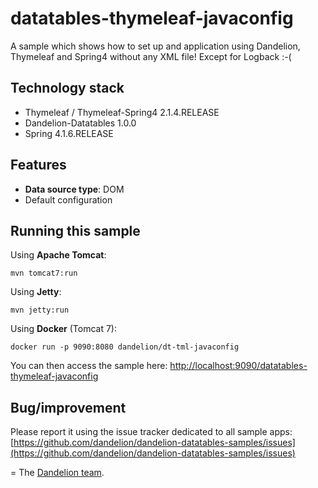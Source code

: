 datatables-thymeleaf-javaconfig
=================================================================

A sample which shows how to set up and application using Dandelion, Thymeleaf and Spring4 without any XML file! Except for Logback :-(

## Technology stack

 - Thymeleaf / Thymeleaf-Spring4 2.1.4.RELEASE
 - Dandelion-Datatables 1.0.0
 - Spring 4.1.6.RELEASE

## Features
		
 - __Data source type__: DOM
 - Default configuration

## Running this sample

Using __Apache Tomcat__:

    mvn tomcat7:run

Using __Jetty__:

    mvn jetty:run

Using __Docker__ (Tomcat 7):

    docker run -p 9090:8080 dandelion/dt-tml-javaconfig

You can then access the sample here: [http://localhost:9090/datatables-thymeleaf-javaconfig](http://localhost:9090/datatables-thymeleaf-javaconfig)

## Bug/improvement

Please report it using the issue tracker dedicated to all sample apps: [https://github.com/dandelion/dandelion-datatables-samples/issues](https://github.com/dandelion/dandelion-datatables-samples/issues)

=
The [Dandelion team](http://dandelion.github.io/team/).